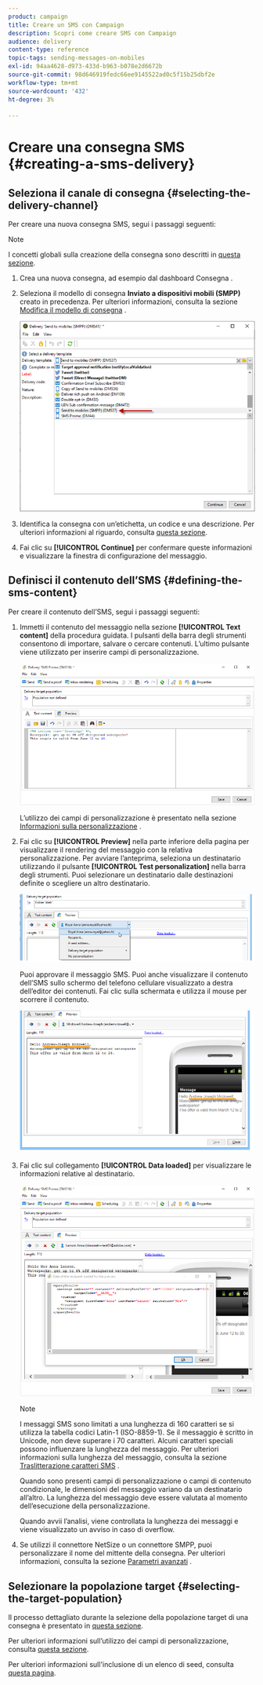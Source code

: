```yaml
---
product: campaign
title: Creare un SMS con Campaign
description: Scopri come creare SMS con Campaign
audience: delivery
content-type: reference
topic-tags: sending-messages-on-mobiles
exl-id: 94aa4628-d973-433d-b963-b078e2d6672b
source-git-commit: 98d646919fedc66ee9145522ad0c5f15b25dbf2e
workflow-type: tm+mt
source-wordcount: '432'
ht-degree: 3%

---
```


# Creare una consegna SMS {#creating-a-sms-delivery}

## Seleziona il canale di consegna {#selecting-the-delivery-channel}

Per creare una nuova consegna SMS, segui i passaggi seguenti:

>[!NOTE]
>
>I concetti globali sulla creazione della consegna sono descritti in [questa sezione](../../delivery/using/steps-about-delivery-creation-steps.md).

1. Crea una nuova consegna, ad esempio dal dashboard Consegna .
1. Seleziona il modello di consegna **Inviato a dispositivi mobili (SMPP)** creato in precedenza. Per ulteriori informazioni, consulta la sezione [Modifica il modello di consegna](sms-set-up.md#changing-the-delivery-template) .

   ![](assets/s_user_mobile_wizard.png)

1. Identifica la consegna con un’etichetta, un codice e una descrizione. Per ulteriori informazioni al riguardo, consulta [questa sezione](../../delivery/using/steps-create-and-identify-the-delivery.md#identifying-the-delivery).
1. Fai clic su **[!UICONTROL Continue]** per confermare queste informazioni e visualizzare la finestra di configurazione del messaggio.

## Definisci il contenuto dell’SMS {#defining-the-sms-content}

Per creare il contenuto dell’SMS, segui i passaggi seguenti:

1. Immetti il contenuto del messaggio nella sezione **[!UICONTROL Text content]** della procedura guidata. I pulsanti della barra degli strumenti consentono di importare, salvare o cercare contenuti. L’ultimo pulsante viene utilizzato per inserire campi di personalizzazione.

   ![](assets/s_ncs_user_wizard_sms01_138.png)

   L’utilizzo dei campi di personalizzazione è presentato nella sezione [Informazioni sulla personalizzazione](../../delivery/using/about-personalization.md) .

1. Fai clic su **[!UICONTROL Preview]** nella parte inferiore della pagina per visualizzare il rendering del messaggio con la relativa personalizzazione. Per avviare l’anteprima, seleziona un destinatario utilizzando il pulsante **[!UICONTROL Test personalization]** nella barra degli strumenti. Puoi selezionare un destinatario dalle destinazioni definite o scegliere un altro destinatario.

   ![](assets/s_ncs_user_wizard_sms01_139.png)

   Puoi approvare il messaggio SMS. Puoi anche visualizzare il contenuto dell’SMS sullo schermo del telefono cellulare visualizzato a destra dell’editor dei contenuti. Fai clic sulla schermata e utilizza il mouse per scorrere il contenuto.

   ![](assets/s_ncs_user_wizard_sms01_140.png)

1. Fai clic sul collegamento **[!UICONTROL Data loaded]** per visualizzare le informazioni relative al destinatario.

   ![](assets/s_user_mobile_wizard_sms_02.png)

   >[!NOTE]
   >
   >I messaggi SMS sono limitati a una lunghezza di 160 caratteri se si utilizza la tabella codici Latin-1 (ISO-8859-1). Se il messaggio è scritto in Unicode, non deve superare i 70 caratteri. Alcuni caratteri speciali possono influenzare la lunghezza del messaggio. Per ulteriori informazioni sulla lunghezza del messaggio, consulta la sezione [Traslitterazione caratteri SMS](#about-character-transliteration) .
   >
   >Quando sono presenti campi di personalizzazione o campi di contenuto condizionale, le dimensioni del messaggio variano da un destinatario all’altro. La lunghezza del messaggio deve essere valutata al momento dell’esecuzione della personalizzazione.
   >
   >Quando avvii l’analisi, viene controllata la lunghezza dei messaggi e viene visualizzato un avviso in caso di overflow.

1. Se utilizzi il connettore NetSize o un connettore SMPP, puoi personalizzare il nome del mittente della consegna. Per ulteriori informazioni, consulta la sezione [Parametri avanzati](#advanced-parameters) .

## Selezionare la popolazione target {#selecting-the-target-population}

Il processo dettagliato durante la selezione della popolazione target di una consegna è presentato in [questa sezione](../../delivery/using/steps-defining-the-target-population.md).

Per ulteriori informazioni sull’utilizzo dei campi di personalizzazione, consulta [questa sezione](../../delivery/using/about-personalization.md).

Per ulteriori informazioni sull&#39;inclusione di un elenco di seed, consulta [questa pagina](../../delivery/using/about-seed-addresses.md).
